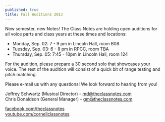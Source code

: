 ```yaml
---
published: true
title: Fall Auditions 2013
---
```


New semester, new Notes! The Class Notes are holding open auditions for all voice parts and class years at these times and locations:

- Monday, Sep. 02: 7 - 9 pm in Lincoln Hall, room B08
- Tuesday, Sep. 03: 6 - 8 pm in RPCC, room TBA
- Thursday, Sep. 05: 7:45 - 10pm in Lincoln Hall, room 124

For the audition, please prepare a 30 second solo that showcases your voice. The rest of the audition will consist of a quick bit of range testing and pitch matching.

Please e-mail us with any questions! We look forward to hearing from you!

Jeffrey Schwartz (Musical Director) - md@theclassnotes.com<br>
Chris Donaldson (General Manager) - gm@theclassnotes.com

[facebook.com/theclassnotes](http://facebook.com/theclassnotes)<br>
[youtube.com/cornellclassnotes](www.youtube.com/cornellclassnotes)